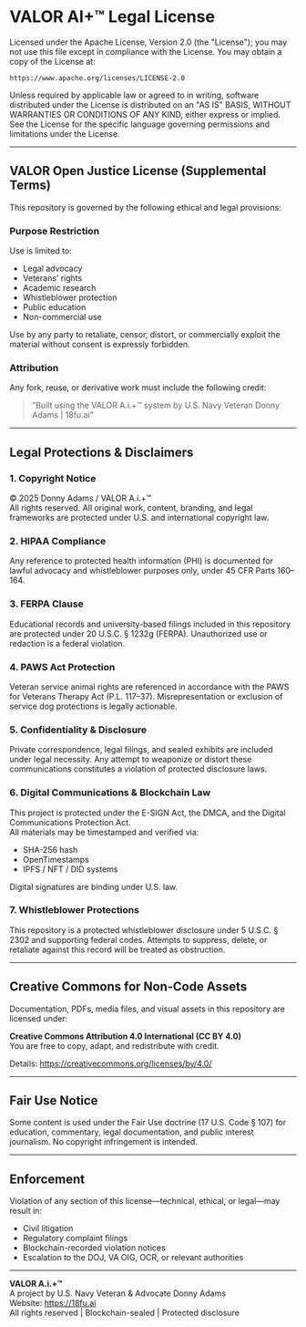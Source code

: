 
# VALOR AI+™ Legal License

Licensed under the Apache License, Version 2.0 (the "License");
you may not use this file except in compliance with the License.
You may obtain a copy of the License at:

    https://www.apache.org/licenses/LICENSE-2.0

Unless required by applicable law or agreed to in writing, software
distributed under the License is distributed on an "AS IS" BASIS,
WITHOUT WARRANTIES OR CONDITIONS OF ANY KIND, either express or implied.
See the License for the specific language governing permissions and
limitations under the License.

---

## VALOR Open Justice License (Supplemental Terms)

This repository is governed by the following ethical and legal provisions:

### Purpose Restriction
Use is limited to:
- Legal advocacy
- Veterans’ rights
- Academic research
- Whistleblower protection
- Public education
- Non-commercial use

Use by any party to retaliate, censor, distort, or commercially exploit the material without consent is expressly forbidden.

### Attribution
Any fork, reuse, or derivative work must include the following credit:
> “Built using the VALOR A.i.+™ system by U.S. Navy Veteran Donny Adams | 18fu.ai”

---

## Legal Protections & Disclaimers

### 1. Copyright Notice
© 2025 Donny Adams / VALOR A.i.+™  
All rights reserved. All original work, content, branding, and legal frameworks are protected under U.S. and international copyright law.

### 2. HIPAA Compliance
Any reference to protected health information (PHI) is documented for lawful advocacy and whistleblower purposes only, under 45 CFR Parts 160–164.

### 3. FERPA Clause
Educational records and university-based filings included in this repository are protected under 20 U.S.C. § 1232g (FERPA). Unauthorized use or redaction is a federal violation.

### 4. PAWS Act Protection
Veteran service animal rights are referenced in accordance with the PAWS for Veterans Therapy Act (P.L. 117–37). Misrepresentation or exclusion of service dog protections is legally actionable.

### 5. Confidentiality & Disclosure
Private correspondence, legal filings, and sealed exhibits are included under legal necessity. Any attempt to weaponize or distort these communications constitutes a violation of protected disclosure laws.

### 6. Digital Communications & Blockchain Law
This project is protected under the E-SIGN Act, the DMCA, and the Digital Communications Protection Act.  
All materials may be timestamped and verified via:
- SHA-256 hash
- OpenTimestamps
- IPFS / NFT / DID systems

Digital signatures are binding under U.S. law.

### 7. Whistleblower Protections
This repository is a protected whistleblower disclosure under 5 U.S.C. § 2302 and supporting federal codes. Attempts to suppress, delete, or retaliate against this record will be treated as obstruction.

---

## Creative Commons for Non-Code Assets

Documentation, PDFs, media files, and visual assets in this repository are licensed under:

**Creative Commons Attribution 4.0 International (CC BY 4.0)**  
You are free to copy, adapt, and redistribute with credit.

Details: https://creativecommons.org/licenses/by/4.0/

---

## Fair Use Notice

Some content is used under the Fair Use doctrine (17 U.S. Code § 107) for education, commentary, legal documentation, and public interest journalism. No copyright infringement is intended.

---

## Enforcement

Violation of any section of this license—technical, ethical, or legal—may result in:
- Civil litigation
- Regulatory complaint filings
- Blockchain-recorded violation notices
- Escalation to the DOJ, VA OIG, OCR, or relevant authorities

---

**VALOR A.i.+™**  
A project by U.S. Navy Veteran & Advocate Donny Adams  
Website: https://18fu.ai  
All rights reserved | Blockchain-sealed | Protected disclosure
